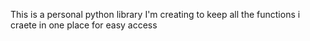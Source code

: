 This is a personal python library I'm creating to keep all the functions i craete in one place for easy access
